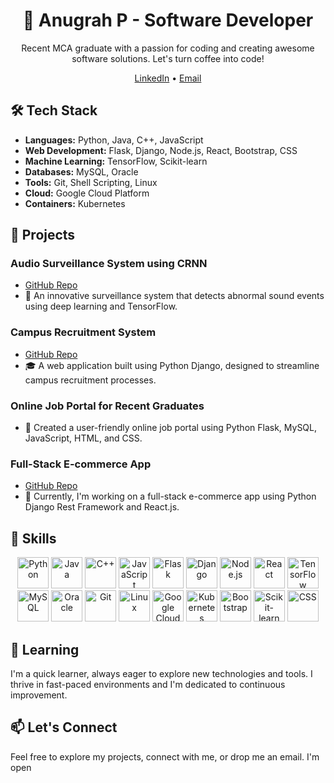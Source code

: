 <h1 align="center">🚀 Anugrah P - Software Developer</h1>

<p align="center">Recent MCA graduate with a passion for coding and creating awesome software solutions. Let's turn coffee into code!</p>

<p align="center">
  <a href="https://www.linkedin.com/in/anugrahprathap/">LinkedIn</a> •
  <a href="mailto:anugrahprathap@gmail.com">Email</a>
</p>



## 🛠️ Tech Stack

- **Languages:** Python, Java, C++, JavaScript
- **Web Development:** Flask, Django, Node.js, React, Bootstrap, CSS
- **Machine Learning:** TensorFlow, Scikit-learn
- **Databases:** MySQL, Oracle
- **Tools:** Git, Shell Scripting, Linux
- **Cloud:** Google Cloud Platform
- **Containers:** Kubernetes

## 💼 Projects

### Audio Surveillance System using CRNN
- [GitHub Repo](https://github.com/anugrahprathap/Audio-Surveillance)
- 🎵 An innovative surveillance system that detects abnormal sound events using deep learning and TensorFlow.

### Campus Recruitment System
- [GitHub Repo](https://github.com/anugrahprathap/campus-recruitment-app)
- 🎓 A web application built using Python Django, designed to streamline campus recruitment processes.

### Online Job Portal for Recent Graduates
- 🎉 Created a user-friendly online job portal using Python Flask, MySQL, JavaScript, HTML, and CSS.

### Full-Stack E-commerce App
- [GitHub Repo](https://github.com/anugrahprathap/DjangoReactEcommerce)
- 🛒 Currently, I'm working on a full-stack e-commerce app using Python Django Rest Framework and React.js.

## 🚀 Skills

<p align="center">
  <a href="#"><img src="https://img.icons8.com/plasticine/2x/python.png" width="50" alt="Python"></a>
  <a href="#"><img src="https://img.icons8.com/color/2x/java-coffee-cup-logo.png" width="50" alt="Java"></a>
  <a href="#"><img src="https://img.icons8.com/plasticine/2x/c-plus-plus.png" width="50" alt="C++"></a>
  <a href="#"><img src="https://img.icons8.com/color/2x/javascript.png" width="50" alt="JavaScript"></a>
  <a href="#"><img src="https://img.icons8.com/color/2x/flask.png" width="50" alt="Flask"></a>
  <a href="#"><img src="https://img.icons8.com/color/2x/django.png" width="50" alt="Django"></a>
  <a href="#"><img src="https://img.icons8.com/color/2x/nodejs.png" width="50" alt="Node.js"></a>
  <a href="#"><img src="https://img.icons8.com/color/2x/react.png" width="50" alt="React"></a>
  <a href="#"><img src="https://img.icons8.com/plasticine/2x/tensorflow.png" width="50" alt="TensorFlow"></a>
  <a href="#"><img src="https://img.icons8.com/color/2x/mysql.png" width="50" alt="MySQL"></a>
  <a href="#"><img src="https://img.icons8.com/color/2x/oracle-logo.png" width="50" alt="Oracle"></a>
  <a href="#"><img src="https://img.icons8.com/color/2x/git.png" width="50" alt="Git"></a>
  <a href="#"><img src="https://img.icons8.com/color/2x/linux.png" width="50" alt="Linux"></a>
  <a href="#"><img src="https://img.icons8.com/color/2x/google-cloud.png" width="50" alt="Google Cloud Platform"></a>
  <a href="#"><img src="https://img.icons8.com/color/2x/kubernetes.png" width="50" alt="Kubernetes"></a>
  <a href="#"><img src="https://img.icons8.com/color/2x/bootstrap.png" width="50" alt="Bootstrap"></a>
  <a href="#"><img src="https://img.icons8.com/color/2x/scikit-learn.png" width="50" alt="Scikit-learn"></a>
  <a href="#"><img src="https://img.icons8.com/color/2x/css3.png" width="50" alt="CSS"></a>
</p>

## 🌱 Learning

I'm a quick learner, always eager to explore new technologies and tools. I thrive in fast-paced environments and I'm dedicated to continuous improvement.

## 📫 Let's Connect

Feel free to explore my projects, connect with me, or drop me an email. I'm open
